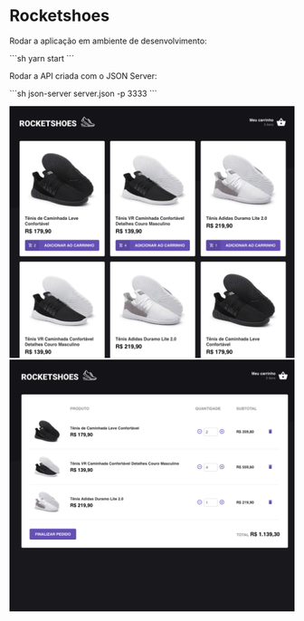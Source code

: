 <h1>Rocketshoes</h1>

<p>Rodar a aplicação em ambiente de desenvolvimento: </p>
```sh
yarn start
```

<p>Rodar a API criada com o JSON Server: </p>
```sh
json-server server.json -p 3333
```

![home](/src/assets/prints/home.png)
![cart](/src/assets/prints/cart.png)
